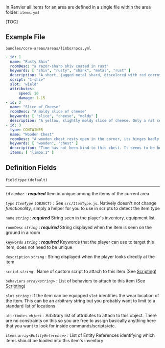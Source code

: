 In Ranvier all items for an area are defined in a single file within the area folder: `items.yml`

[TOC]

## Example File

`bundles/core-areas/areas/limbo/npcs.yml`
``` yaml
- id: 1
  name: "Rusty Shiv"
  roomDesc: "a razor-sharp shiv coated in rust"
  keywords: [ "shiv", "rusty", "shank", "metal", "rust" ]
  description: "A short, jagged metal shard, discolored with red corrosion. Rather than a handle, someone has wrapped grimy grip tape around the base of the instrument."
  script: "1-shiv"
  slot: 'wield'
  attributes:
      speed: 10
      damage: 1-15
- id: 2
  name: "Slice of Cheese"
  roomDesc: "A moldy slice of cheese"
  keywords: [ "slice", "cheese", "moldy" ]
  description: "A yellow, slightly moldy slice of cheese. Only a rat could find this appetizing."
- id: 3
  type: CONTAINER
  name: "Wooden Chest"
  roomDesc: "A wooden chest rests open in the corner, its hinges badly rusted."
  keywords: [ "wooden", "chest" ]
  description: "Time has not been kind to this chest. It seems to be held together solely by the dirt and rust."
  items: [ "limbo:1" ]
```

## Definition Fields

`field` _`type`_ `(default)`

----

`id` _`number`_
:    ***required*** Item id unique among the items of the current area

`type` _`ItemType`_ `(OBJECT)`
:    See `src/ItemType.js`. Natively doesn't not change _functionality_, simply a helper for you to use in scripts to detect the item type

`name` _`string`_
:    ***required*** String seen in the player's inventory, equipment list

`roomDesc` _`string`_
:    ***required*** String displayed when the item is seen on the ground in a room

`keywords` _`string`_
:    ***required*** Keywords that the player can use to target this item, does not need to be unique

`description` _`string`_
:    String displayed when the player looks directly at the item

`script` _`string`_
:    Name of custom script to attach to this item (See [Scripting](scripting.md))

`behaviors` _`array<string>`_
:    List of behaviors to attach to this item (See [Scripting](scripting.md))

`slot` _`string`_
:    If the item can be equipped `slot` identifies the wear location of the item. This can be an arbitrary string but you probably want to limit to a standard list of locations

`attributes` _`object`_
:    Arbitrary list of attributes to attach to this object. There are no constraints on this so you are free to assign basically anything here that you want to look for inside commands/scripts/etc.

`items` _`array<EntityReference>`_
:    List of Entity References identifying which items should be loaded into this item's inventory
